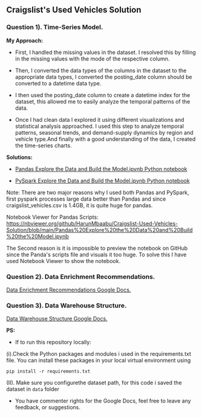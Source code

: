 ## **Craigslist's Used Vehicles Solution** 

### Question 1). Time-Series Model. 

**My Approach:**

- First, I handled the missing values in the dataset. I resolved this by filling in the missing values with the mode of the respective column.

- Then, I converted the data types of the columns in the dataset to the appropriate data types, I converted the posting_date column should be converted to a datetime data type.

- I then used the posting_date column to create a datetime index for the dataset, this allowed me to easily analyze the temporal patterns of the data.

- Once I had clean data I explored it using different visualizations and statistical analysis approached. I used this step to analyze temporal patterns, seasonal trends, and demand-supply dynamics by region and vehicle type.And finally with a good understanding of the data, I created the time-series charts. 

**Solutions:**
- [Pandas Explore the Data and Build the Model.ipynb Python notebook]()

- [PySpark Explore the Data and Build the Model.ipynb Python notebook]()

Note: There are two major reasons why I used both Pandas and PySpark, first pyspark processes large data better than Pandas and since craigslist_vehicles.csv is 1.4GB, it is quite huge for pandas.

Notebook Viewer for Pandas Scripts: https://nbviewer.org/github/HarunMbaabu/Craigslist-Used-Vehicles-Solution/blob/main/Pandas%20Explore%20the%20Data%20and%20Build%20the%20Model.ipynb


The Second reason is it is impossible to preview the notebook on GitHub since the Panda's scripts file and visuals it too huge. To solve this I have used Notebook Viewer to show the notebook. 

### Question 2). Data Enrichment Recommendations.
 [Data Enrichment Recommendations Google Docs.](https://docs.google.com/document/d/1xqjsStpwnFAlP7HwBJKqPG5Oyb8vPwDlgBU7rBXGe3k/edit?usp=sharing)

### Question 3). Data Warehouse Structure.
[Data Warehouse Structure Google Docs.](https://docs.google.com/document/d/1KQONTgf0KDme2s-GxvPmv0IfhoZR9Uf1XWKz6ZswBu4/edit?usp=sharing)


**PS:** 
- If to run this repository locally: 

(i).Check the Python packages and modules i used in the requirements.txt file. You can install these packages in your local virtual environment using 

```code 
pip install -r requirements.txt
```  

(II). Make sure you configurethe dataset path, for this code i saved the dataset in ```data``` folder

- You have commenter rights for the Google Docs, feel free to leave any feedback, or suggestions.  

